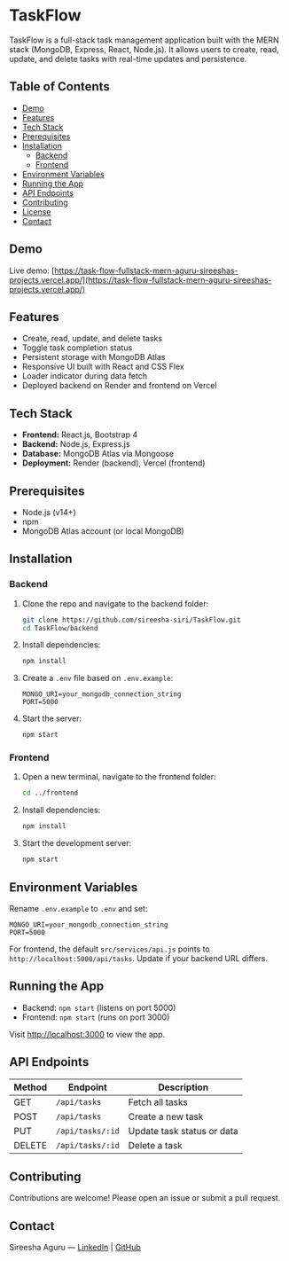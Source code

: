 # TaskFlow

TaskFlow is a full-stack task management application built with the MERN stack (MongoDB, Express, React, Node.js). It allows users to create, read, update, and delete tasks with real-time updates and persistence.

## Table of Contents
- [Demo](#demo)
- [Features](#features)
- [Tech Stack](#tech-stack)
- [Prerequisites](#prerequisites)
- [Installation](#installation)
  - [Backend](#backend)
  - [Frontend](#frontend)
- [Environment Variables](#environment-variables)
- [Running the App](#running-the-app)
- [API Endpoints](#api-endpoints)
- [Contributing](#contributing)
- [License](#license)
- [Contact](#contact)

## Demo
Live demo: [https://task-flow-fullstack-mern-aguru-sireeshas-projects.vercel.app/](https://task-flow-fullstack-mern-aguru-sireeshas-projects.vercel.app/)

## Features
- Create, read, update, and delete tasks
- Toggle task completion status
- Persistent storage with MongoDB Atlas
- Responsive UI built with React and CSS Flex
- Loader indicator during data fetch
- Deployed backend on Render and frontend on Vercel

## Tech Stack
- **Frontend:** React.js, Bootstrap 4
- **Backend:** Node.js, Express.js
- **Database:** MongoDB Atlas via Mongoose
- **Deployment:** Render (backend), Vercel (frontend)

## Prerequisites
- Node.js (v14+)
- npm 
- MongoDB Atlas account (or local MongoDB)

## Installation

### Backend
1. Clone the repo and navigate to the backend folder:
   ```bash
   git clone https://github.com/sireesha-siri/TaskFlow.git
   cd TaskFlow/backend
   ```
2. Install dependencies:
   ```bash
   npm install
   ```
3. Create a `.env` file based on `.env.example`:
   ```env
   MONGO_URI=your_mongodb_connection_string
   PORT=5000
   ```
4. Start the server:
   ```bash
   npm start
   ```

### Frontend
1. Open a new terminal, navigate to the frontend folder:
   ```bash
   cd ../frontend
   ```
2. Install dependencies:
   ```bash
   npm install
   ```
3. Start the development server:
   ```bash
   npm start
   ```

## Environment Variables
Rename `.env.example` to `.env` and set:
```
MONGO_URI=your_mongodb_connection_string
PORT=5000
```
For frontend, the default `src/services/api.js` points to `http://localhost:5000/api/tasks`. Update if your backend URL differs.

## Running the App
- Backend: `npm start` (listens on port 5000)
- Frontend: `npm start` (runs on port 3000)

Visit [http://localhost:3000](http://localhost:3000) to view the app.

## API Endpoints
| Method | Endpoint           | Description               |
| ------ | ------------------ | ------------------------- |
| GET    | `/api/tasks`       | Fetch all tasks           |
| POST   | `/api/tasks`       | Create a new task         |
| PUT    | `/api/tasks/:id`   | Update task status or data |
| DELETE | `/api/tasks/:id`   | Delete a task             |

## Contributing
Contributions are welcome! Please open an issue or submit a pull request.

## Contact
Sireesha Aguru — [LinkedIn](https://www.linkedin.com/in/aguru-sireesha) | [GitHub](https://github.com/sireesha-siri)

